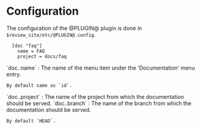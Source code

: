 Configuration
=============

The configuration of the @PLUGIN@ plugin is done in
`$review_site/etc/@PLUGIN@.config`.

```
  [doc "faq"]
    name = FAQ
    project = docs/faq
```

<a id="name">
`doc.<id>.name`
:	The name of the menu item under the 'Documentation' menu entry.

	By default same as `id`.

<a id="project">
`doc.<id>.project`
:	The name of the project from which the documentation should be
	served.

<a id="branch">
`doc.<id>.branch`
:	The name of the branch from which the documentation should be
	served.

	By default `HEAD`.
